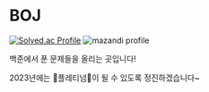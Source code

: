 # BOJ
[![Solved.ac Profile](http://mazassumnida.wtf/api/v2/generate_badge?boj=cogns1118)](https://solved.ac/cogns1118/)
![mazandi profile](http://mazandi.herokuapp.com/api?handle=cogns1118&theme=cold)

백준에서 푼 문제들을 올리는 곳입니다!

2023년에는 💚플레티넘💚이 될 수 있도록 정진하겠습니다~

